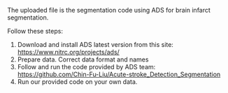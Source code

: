 The uploaded file is the segmentation code using ADS for brain infarct segmentation.

Follow these steps:
1. Download and install ADS latest version from this site: https://www.nitrc.org/projects/ads/
2. Prepare data.
      Correct data format and names
3. Follow and run the code provided by ADS team: https://github.com/Chin-Fu-Liu/Acute-stroke_Detection_Segmentation
4. Run our provided code on your own data.
